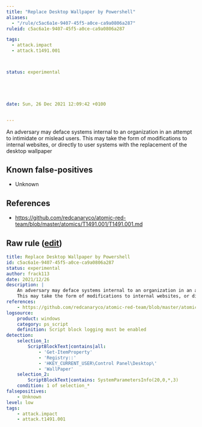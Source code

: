 ```yaml
---
title: "Replace Desktop Wallpaper by Powershell"
aliases:
  - "/rule/c5ac6a1e-9407-45f5-a0ce-ca9a0806a287"
ruleid: c5ac6a1e-9407-45f5-a0ce-ca9a0806a287

tags:
  - attack.impact
  - attack.t1491.001



status: experimental





date: Sun, 26 Dec 2021 12:09:42 +0100


---
```


An adversary may deface systems internal to an organization in an attempt to intimidate or mislead users.
This may take the form of modifications to internal websites, or directly to user systems with the replacement of the desktop wallpaper


<!--more-->


## Known false-positives

* Unknown



## References

* https://github.com/redcanaryco/atomic-red-team/blob/master/atomics/T1491.001/T1491.001.md


## Raw rule ([edit](https://github.com/SigmaHQ/sigma/edit/master/rules/windows/powershell/powershell_script/posh_ps_susp_wallpaper.yml))
```yaml
title: Replace Desktop Wallpaper by Powershell
id: c5ac6a1e-9407-45f5-a0ce-ca9a0806a287
status: experimental
author: frack113
date: 2021/12/26
description: |
    An adversary may deface systems internal to an organization in an attempt to intimidate or mislead users.
    This may take the form of modifications to internal websites, or directly to user systems with the replacement of the desktop wallpaper
references:
    - https://github.com/redcanaryco/atomic-red-team/blob/master/atomics/T1491.001/T1491.001.md
logsource:
    product: windows
    category: ps_script
    definition: Script block logging must be enabled
detection:
    selection_1:
        ScriptBlockText|contains|all:
            - 'Get-ItemProperty'
            - 'Registry::'
            - 'HKEY_CURRENT_USER\Control Panel\Desktop\' 
            - 'WallPaper'
    selection_2:
        ScriptBlockText|contains: SystemParametersInfo(20,0,*,3)
    condition: 1 of selection_*
falsepositives:
    - Unknown
level: low
tags:
    - attack.impact
    - attack.t1491.001


```
